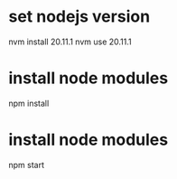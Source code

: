 # set nodejs version
nvm install 20.11.1
nvm use 20.11.1

# install node modules
npm install

# install node modules
npm start
